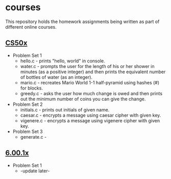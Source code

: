 # courses

This repository holds the homework assignments being written as part of different online courses.

## [CS50x](https://www.edx.org/course/introduction-computer-science-harvardx-cs50x)
* Problem Set 1
  * hello.c - prints "hello, world" in console.
  * water.c - prompts the user for the length of his or her shower in minutes (as a positive integer) and then prints the equivalent number of bottles of water (as an integer).
  * mario.c - recreates Mario World 1-1 half-pyramid using hashes (#) for blocks.
  * greedy.c - asks the user how much change is owed and then prints out the minimum number of coins you can give the change.
* Problem Set 2
  * initials.c - prints out initials of given name.
  * caesar.c - encrypts a message using caesar cipher with given key.
  * vigenere.c - encrypts a message using vigenere cipher with given key.
* Problem Set 3
  * generate.c -

## [6.00.1x](https://www.edx.org/course/introduction-computer-science-mitx-6-00-1x-6)
* Problem Set 1
  * -update later-
